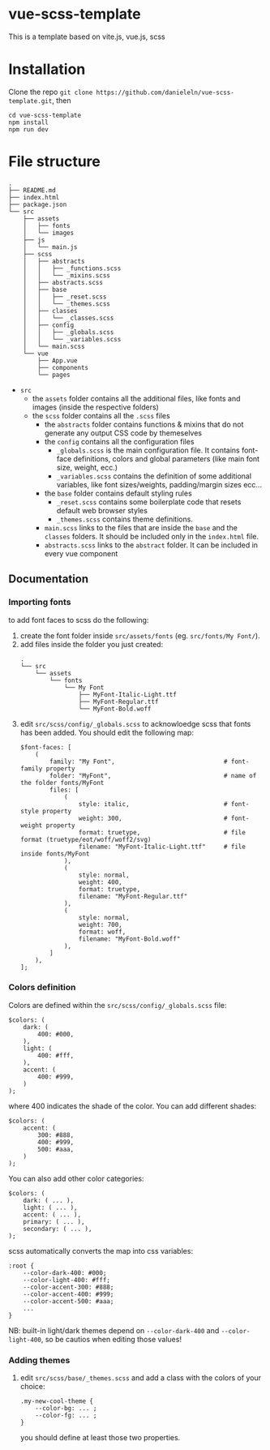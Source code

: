# vue-scss-template
This is a template based on vite.js, vue.js, scss

# Installation
Clone the repo `git clone https://github.com/danieleln/vue-scss-template.git`, then
```
cd vue-scss-template
npm install
npm run dev
```

# File structure
```
.
├── README.md
├── index.html
├── package.json
└── src
    ├── assets
    │   ├── fonts
    │   └── images
    ├── js
    │   └── main.js
    ├── scss
    │   ├── abstracts
    │   │   ├── _functions.scss
    │   │   └── _mixins.scss
    │   ├── abstracts.scss
    │   ├── base
    │   │   ├── _reset.scss
    │   │   └── _themes.scss
    │   ├── classes
    │   │   └── _classes.scss
    │   ├── config
    │   │   ├── _globals.scss
    │   │   └── _variables.scss
    │   └── main.scss
    └── vue
        ├── App.vue
        ├── components
        └── pages
```

- `src`
    - the `assets` folder contains all the additional files, like fonts and images (inside the respective folders)
    - the `scss` folder contains all the `.scss` files
        - the `abstracts` folder contains functions & mixins that do not generate any output CSS code by themeselves
        - the `config` contains all the configuration files
            - `_globals.scss` is the main configuration file. It contains font-face definitions, colors and global parameters (like main font size, weight, ecc.)
            - `_variables.scss` contains the definition of some additional variables, like font sizes/weights, padding/margin sizes ecc...
        - the `base` folder contains default styling rules
            - `_reset.scss` contains some boilerplate code that resets default web browser styles
            - `_themes.scss` contains theme definitions.
        - `main.scss` links to the files that are inside the `base` and the `classes` folders. It should be included only in the `index.html` file.
        - `abstracts.scss` links to the `abstract` folder. It can be included in every vue component
    


## Documentation
### Importing fonts
to add font faces to scss do the following:
1. create the font folder inside `src/assets/fonts` (eg. `src/fonts/My Font/`).
2. add files inside the folder you just created:
    ```
    .
    └── src
        └── assets
            └── fonts
                └── My Font
                    ├── MyFont-Italic-Light.ttf
                    ├── MyFont-Regular.ttf
                    └── MyFont-Bold.woff
    ```
3. edit `src/scss/config/_globals.scss` to acknowloedge scss that fonts has been added. You should edit the following map:
    ```
    $font-faces: [
        (
            family: "My Font",                              # font-family property
            folder: "MyFont",                               # name of the folder fonts/MyFont
            files: [
                (
                    style: italic,                          # font-style property
                    weight: 300,                            # font-weight property
                    format: truetype,                       # file format (truetype/eot/woff/woff2/svg)
                    filename: "MyFont-Italic-Light.ttf"     # file inside fonts/MyFont
                ),
                (
                    style: normal,
                    weight: 400,
                    format: truetype,
                    filename: "MyFont-Regular.ttf"
                ),
                (
                    style: normal,
                    weight: 700,
                    format: woff,
                    filename: "MyFont-Bold.woff"
                ),
            ]
        ),
    ];
    ```

### Colors definition
Colors are defined within the `src/scss/config/_globals.scss` file:
```
$colors: (
    dark: (
        400: #000,
    ),
    light: (
        400: #fff,
    ),
    accent: (
        400: #999,
    )
);
```
where 400 indicates the shade of the color. You can add different shades:
```
$colors: (
    accent: (
        300: #888,
        400: #999,
        500: #aaa,
    )
);
```
You can also add other color categories:
```
$colors: (
    dark: ( ... ),
    light: ( ... ),
    accent: ( ... ),
    primary: ( ... ),
    secondary: ( ... ),
);
```
scss automatically converts the map into css variables:
```
:root {
    --color-dark-400: #000;
    --color-light-400: #fff;
    --color-accent-300: #888;
    --color-accent-400: #999;
    --color-accent-500: #aaa;
    ...
}
```
NB: built-in light/dark themes depend on `--color-dark-400` and `--color-light-400`, so be cautios when editing those values!



### Adding themes
1. edit `src/scss/base/_themes.scss` and add a class with the colors of your choice:
    ```
    .my-new-cool-theme {
        --color-bg: ... ;
        --color-fg: ... ;
    }
    ```
    you should define at least those two properties.
    
